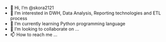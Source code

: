 - 👋 Hi, I’m @skora2121
- 👀 I’m interested in DWH, Data Analysis, Reporting technologies and ETL process
- 🌱 I’m currently learning Python programming language
- 💞️ I’m looking to collaborate on ...
- 📫 How to reach me ...

<!---
skora2121/skora2121 is a ✨ special ✨ repository because its `README.md` (this file) appears on your GitHub profile.
You can click the Preview link to take a look at your changes.
--->
